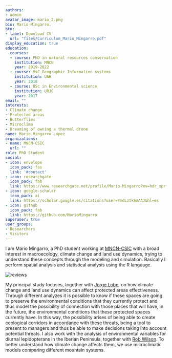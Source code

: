 ```yaml
---
authors:
- admin
avatar_image: mario_2.png
bio: Mario Mingarro.
btn:
- label: Download CV
  url: "files/Curriculum_Mario_Mingarro.pdf"
display_education: true
education:
  courses:
  - course: PhD in natural resources conservation
    institution: MNCN
    year: 2019-2022
  - course: MsC Geographic Information systems
    institution: UAH
    year: 2018
  - course: BSc in Environmental science
    institution: URJC
    year: 2017
email: ""
interests:
- Climate change
- Protected areas
- Butterflies
- Microclima
- Dreaming of owning a thermal drone
name: Mario Mingarro López
organizations:
- name: MNCN-CSIC
  url: ""
role: PhD Student
social:
- icon: envelope
  icon_pack: fas
  link: '#contact'
- icon: researchgate
  icon_pack: fab
  link: https://www.researchgate.net/profile/Mario-Mingarro?ev=hdr_xprf&_sg=sl4lVcFQJOuoN-XOHN_U4PxO3QnFm4eFLjAXNvPbcGOzeSgI_gCdbqKq3RtSpYXwL50-EHXF5aH2__38mmWCTWCa
- icon: google-scholar
  icon_pack: ai
  link: https://scholar.google.es/citations?user=YmdLztkAAAAJ&hl=es
- icon: github
  icon_pack: fab
  link: https://github.com/MarioMingarro
superuser: true
user_groups:
- Researchers
- Visitors
---
```


I am Mario Mingarro, a PhD student working at [MNCN-CSIC](https://www.mncn.csic.es) with a broad interest in macroecology, climate change and land use dynamics, trying to understand these concepts through the modeling and simulation. Basically I perform spatial analysis and statistical analysis using the R language.

![reviews](../../img/peninsula.jpg)

My principal study focuses, together with [Jorge Lobo](https://biogeografia.org/), on how climate change and land use dynamics can affect protected areas effectiveness. Through different analyzes it is possible to know if these spaces are going to preserve the environmental conditions that they currently protect and thus model the possibility of connection with those places that will have, in the future, the environmental conditions that these protected spaces currently have. In this way, the possibility arises of being able to create ecological corridors in accordance with these threats, being a tool to present to managers and thus be able to make decisions taking into account potential threats. I also work with the analysis of environmental variables for diurnal lepidopterans in the Iberian Peninsula, together with [Rob Wilson](https://robwilsonmncn.wixsite.com/robwilsonmncn-1). To better understand how climate change affects them, we use microclimatic models comparing different mountain systems.
